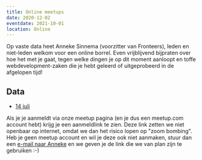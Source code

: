 ```yaml
---
title: Online meetups
date: 2020-12-02
eventdate: 2021-10-01
location: Online
---
```


Op vaste data heet Anneke Sinnema (voorzitter van Fronteers), leden en niet-leden welkom voor een online borrel. Even vrijblijvend bijpraten over hoe het met je gaat, tegen welke dingen je op dit moment aanloopt en toffe webdevelopment-zaken die je hebt geleerd of uitgeprobeerd in de afgelopen tijd!

## Data

-   [14 juli](https://www.meetup.com/Fronteers-NL/)

Als je je aanmeldt via onze meetup pagina (en je dus een meetup.com account hebt) krijg je een aanmeldlink te zien. Deze link zetten we niet openbaar op internet, omdat we dan het risico lopen op "zoom bombing". Heb je geen meetup account en wil je deze ook niet aanmaken, stuur dan een [e-mail naar Anneke](mailto:anneke@fronteers.nl) en we geven je de link die we van plan zijn te gebruiken :-)

